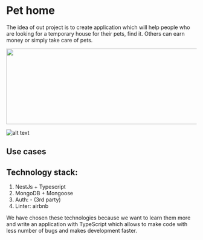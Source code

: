 # Pet home
The idea of out project is to create application which will help people who are looking for a temporary house for their pets, find it. Others can earn money or simply take care of pets.

<p align="center">
  <img width="600" height="200" src="https://media.istockphoto.com/photos/domestic-pets-hanging-over-white-website-banner-picture-id1006322426?k=20&m=1006322426&s=612x612&w=0&h=4vcbsebs6CWO_kQCj441e80w9e9QtK2HxK208TkGmSo=">
</p>

![alt text](https://media.istockphoto.com/photos/domestic-pets-hanging-over-white-website-banner-picture-id1006322426?k=20&m=1006322426&s=612x612&w=0&h=4vcbsebs6CWO_kQCj441e80w9e9QtK2HxK208TkGmSo=)
## Use cases

## Technology stack:
1. NestJs + Typescript
2. MongoDB + Mongoose
3. Auth: - (3rd party)
4. Linter: airbnb

We have chosen these technologies because we want to learn them more and write an application with TypeScript which allows to make code with less number of bugs and makes development faster.
